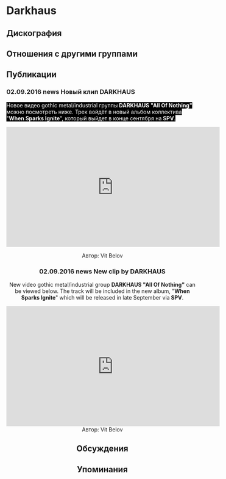 # Darkhaus



## Дискография


## Отношения с другими группами


## Публикации

### 02.09.2016 news Новый клип DARKHAUS

<p><font color="#ffffff" style="background-color: rgb(0, 0, 0);">Новое видео gothic metal/industrial группы<strong> DARKHAUS "All Of Nothing"</strong> можно посмотреть ниже. Трек войдёт в новый альбом коллектива "<strong>When Sparks Ignite</strong>", который выйдет в конце сентября на<strong> SPV</strong>.</font></p><p><font color="#ffffff" style="background-color: rgb(0, 0, 0);"></font><center><iframe width="560" height="315" src="https://www.youtube.com/embed/hRwKYXr_na0" frameborder="0" allowfullscreen></iframe></p>
Автор: Vit Belov

### 02.09.2016 news New clip by DARKHAUS

<p>New video gothic metal/industrial group <strong>DARKHAUS "All Of Nothing"</strong> can be viewed below. The track will be included in the new album, "<strong>When Sparks Ignite</strong>" which will be released in late September via<strong> SPV</strong>.</p><p><center><iframe width="560" height="315" src="https://www.youtube.com/embed/hRwKYXr_na0" frameborder="0" allowfullscreen></iframe>
Автор: Vit Belov


## Обсуждения


## Упоминания

